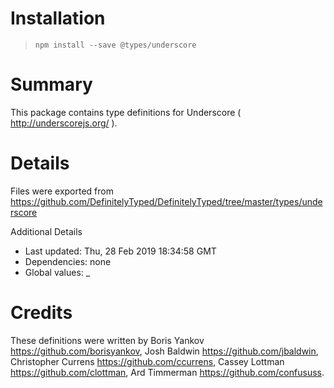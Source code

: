 # Installation
> `npm install --save @types/underscore`

# Summary
This package contains type definitions for Underscore ( http://underscorejs.org/ ).

# Details
Files were exported from https://github.com/DefinitelyTyped/DefinitelyTyped/tree/master/types/underscore

Additional Details
 * Last updated: Thu, 28 Feb 2019 18:34:58 GMT
 * Dependencies: none
 * Global values: _

# Credits
These definitions were written by Boris Yankov <https://github.com/borisyankov>, Josh Baldwin <https://github.com/jbaldwin>, Christopher Currens <https://github.com/ccurrens>, Cassey Lottman <https://github.com/clottman>, Ard Timmerman <https://github.com/confususs>.

